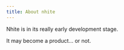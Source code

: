```yaml
---
title: About nhite
---
```

Nhite is in its really early development stage.

It may become a product... or not.

